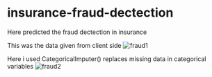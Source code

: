 # insurance-fraud-dectection
Here  predicted the fraud dectection in insurance

This was the data given from client side
![fraud1](https://user-images.githubusercontent.com/90147513/153152921-7ac548e7-3466-4254-b3fc-69ccecd582c9.PNG)


Here i used CategoricalImputer() replaces missing data in categorical variables 
![fraud2](https://user-images.githubusercontent.com/90147513/153153463-4c8fe722-7b7c-40db-b5cb-6ee6ee1ac61c.PNG)
















